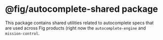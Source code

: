 # @fig/autocomplete-shared package

This package contains shared utilities related to autocomplete specs that
are used across Fig products (right now the `autocomplete-engine` and
`mission-control`.
